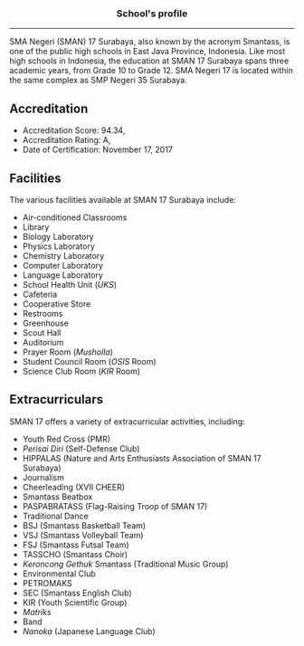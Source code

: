 ### <div align="center">School's profile</div>
___

SMA Negeri (SMAN) 17 Surabaya, also known by the acronym Smantass, is one of the public high schools in East Java Province, Indonesia. Like most high schools in Indonesia, the education at SMAN 17 Surabaya spans three academic years, from Grade 10 to Grade 12. SMA Negeri 17 is located within the same complex as SMP Negeri 35 Surabaya.

## Accreditation
- Accreditation Score: 94.34,
- Accreditation Rating: A,
- Date of Certification: November 17, 2017 

## Facilities
The various facilities available at SMAN 17 Surabaya include:
- Air-conditioned Classrooms
- Library
- Biology Laboratory
- Physics Laboratory
- Chemistry Laboratory
- Computer Laboratory
- Language Laboratory
- School Health Unit (*UKS*)
- Cafeteria
- Cooperative Store
- Restrooms
- Greenhouse
- Scout Hall
- Auditorium
- Prayer Room (*Musholla*)
- Student Council Room (*OSIS* Room)
- Science Club Room (*KIR* Room)

## Extracurriculars
SMAN 17 offers a variety of extracurricular activities, including:
- Youth Red Cross (PMR)
- *Perisai Diri* (Self-Defense Club)
- HIPPALAS (Nature and Arts Enthusiasts Association of SMAN 17 Surabaya)
- Journalism
- Cheerleading (XVII CHEER)
- Smantass Beatbox
- PASPABRATASS (Flag-Raising Troop of SMAN 17)
- Traditional Dance
- BSJ (Smantass Basketball Team)
- VSJ (Smantass Volleyball Team)
- FSJ (Smantass Futsal Team)
- TASSCHO (Smantass Choir)
- *Keroncong Gethuk* Smantass (Traditional Music Group)
- Environmental Club
- PETROMAKS
- SEC (Smantass English Club)
- KIR (Youth Scientific Group)
- *Matriks*
- Band
- *Nanoka* (Japanese Language Club)